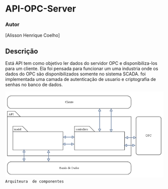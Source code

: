 # API-OPC-Server

### Autor

[Alisson Henrique Coelho]

## Descrição

Está API tem como objetivo ler dados do servidor OPC e disponibiliza-los para um cliente. Ela foi pensada para funcionar um uma industria onde os dados do OPC são disponibilizados somente no sistema SCADA. foi implementada uma camada de autenticação de usuario e criptografia de senhas no banco de dados. 


![Arquiteura  de componentes](/ArquiteturaComponentes.png)
`Arquiteura  de componentes`
